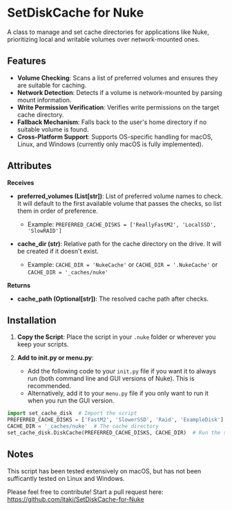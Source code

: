 # SetDiskCache for Nuke

A class to manage and set cache directories for applications like Nuke, prioritizing local and writable volumes over network-mounted ones.

## Features
- **Volume Checking**: Scans a list of preferred volumes and ensures they are suitable for caching.
- **Network Detection**: Detects if a volume is network-mounted by parsing mount information.
- **Write Permission Verification**: Verifies write permissions on the target cache directory.
- **Fallback Mechanism**: Falls back to the user's home directory if no suitable volume is found.
- **Cross-Platform Support**: Supports OS-specific handling for macOS, Linux, and Windows (currently only macOS is fully implemented).

## Attributes

**Receives**

- **preferred_volumes (List[str])**: List of preferred volume names to check. It will default to the first available volume that passes the checks, so list them in order of preference.
  - Example: `PREFERRED_CACHE_DISKS = ['ReallyFastM2', 'LocalSSD', 'SlowRAID']`
  
- **cache_dir (str)**: Relative path for the cache directory on the drive. It will be created if it doesn't exist.
  - Example: `CACHE_DIR = 'NukeCache'` or `CACHE_DIR = '.NukeCache'` or `CACHE_DIR = '_caches/nuke'`

**Returns**  

- **cache_path (Optional[str])**: The resolved cache path after checks.

## Installation

1. **Copy the Script**: Place the script in your `.nuke` folder or wherever you keep your scripts.

2. **Add to init.py or menu.py**:
   - Add the following code to your `init.py` file if you want it to always run (both command line and GUI versions of Nuke). This is recommended.
   - Alternatively, add it to your `menu.py` file if you only want to run it when you run the GUI version.

```python
import set_cache_disk  # Import the script
PREFERRED_CACHE_DISKS = ['FastM2', 'SlowerSSD', 'Raid', 'ExampleDisk']  # Your disks or volumes in order of preference
CACHE_DIR = '_caches/nuke'  # The cache directory
set_cache_disk.DiskCache(PREFERRED_CACHE_DISKS, CACHE_DIR)  # Run the script
```

## Notes
This script has been tested extensively on macOS, but has not been sufficantly tested on Linux and Windows.

Please feel free to contribute! 
Start a pull request here: https://github.com/itaki/SetDiskCache-for-Nuke
